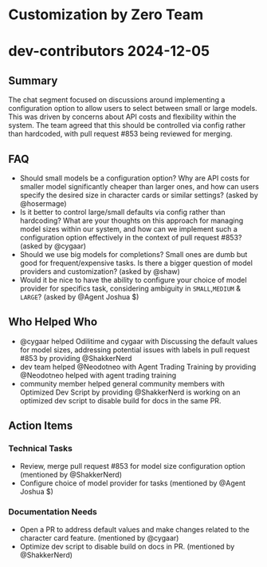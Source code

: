 # Customization by Zero Team

# dev-contributors 2024-12-05

## Summary
The chat segment focused on discussions around implementing a configuration option to allow users to select between small or large models. This was driven by concerns about API costs and flexibility within the system. The team agreed that this should be controlled via config rather than hardcoded, with pull request #853 being reviewed for merging.

## FAQ
- Should small models be a configuration option? Why are API costs for smaller model significantly cheaper than larger ones, and how can users specify the desired size in character cards or similar settings? (asked by @hosermage)
- Is it better to control large/small defaults via config rather than hardcoding? What are your thoughts on this approach for managing model sizes within our system, and how can we implement such a configuration option effectively in the context of pull request #853? (asked by @cygaar)
- Should we use big models for completions? Small ones are dumb but good for frequent/expensive tasks. Is there a bigger question of model providers and customization? (asked by @shaw)
- Would it be nice to have the ability to configure your choice of model provider for specifics task, considering ambiguity in `SMALL`,`MEDIUM` & `LARGE`? (asked by @Agent Joshua $)

## Who Helped Who
- @cygaar helped Odilitime and cygaar with Discussing the default values for model sizes, addressing potential issues with labels in pull request #853 by providing @ShakkerNerd
- dev team helped @Neodotneo with Agent Trading Training by providing @Neodotneo helped with agent trading training
- community member helped general community members with Optimized Dev Script by providing @ShakkerNerd is working on an optimized dev script to disable build for docs in the same PR.

## Action Items

### Technical Tasks
- Review, merge pull request #853 for model size configuration option (mentioned by @ShakkerNerd)
- Configure choice of model provider for tasks (mentioned by @Agent Joshua $)

### Documentation Needs
- Open a PR to address default values and make changes related to the character card feature. (mentioned by @cygaar)
- Optimize dev script to disable build on docs in PR. (mentioned by @ShakkerNerd)